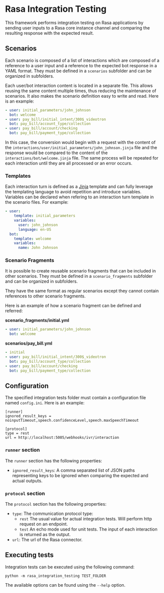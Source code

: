 # Rasa Integration Testing

This framework performs integration testing on Rasa applications by sending user inputs to a Rasa core instance channel and comparing the resulting response with the expected result.

## Scenarios

Each scenario is composed of a list of interactions which are composed of a reference to a user input and a reference to the expected bot response in a YAML format. They must be defined in a `scenarios` subfolder and can be organized in subfolders.

Each user/bot interaction content is located in a separate file. This allows reusing the same content multiple times, thus reducing the maintenance of scenarios. It also makes the scenario definition easy to write and read. Here is an example:

```yaml
- user: initial_parameters/john_johnson
  bot: welcome
- user: pay_bill/initial_intent/300$_videotron
  bot: pay_bill/account_type/collection
- user: pay_bill/account/checking
  bot: pay_bill/payment_type/collection
```

In this case, the conversion would begin with a request with the content of the `interactions/user/initial_parameters/john_johnson.jinja` file and the response would be compared to the content of the `interactions/bot/welcome.jinja` file. The same process will be repeated for each interaction until they are all processed or an error occurs.

### Templates

Each interaction turn is defined as a [Jinja](https://jinja.palletsprojects.com) template and can fully leverage the templating language to avoid repetition and introduce variables. Variables can be declared when refering to an interaction turn template in the scenario files. For example:

```yaml
- user:
    template: initial_parameters
    variables:
      user: john_johnson
      language: en-US
  bot:
    template: welcome
    variables:
      name: John Johnson
```

### Scenario Fragments

It is possible to create reusable scenario fragments that can be included in other scenarios. They must be defined in a `scenario_fragments` subfolder and can be organized in subfolders.

They have the same format as regular scenarios except they cannot contain references to other scenario fragments.

Here is an example of how a scenario fragment can be defined and referred:

**scenario_fragments/initial.yml**

```yaml
- user: initial_parameters/john_johnson
  bot: welcome
```

**scenarios/pay_bill.yml**

```yaml
- initial
- user: pay_bill/initial_intent/300$_videotron
  bot: pay_bill/account_type/collection
- user: pay_bill/account/checking
  bot: pay_bill/payment_type/collection
```

## Configuration

The specified integration tests folder must contain a configuration file named `config.ini`. Here is an example:

```
[runner]
ignored_result_keys = noinputTimeout,speech.confidenceLevel,speech.maxSpeechTimeout

[protocol]
type = rest
url = http://localhost:5005/webhooks/ivr/interaction
```

### `runner` section

The `runner` section has the following properties:

- `ignored_result_keys`: A comma separated list of JSON paths representing keys to be ignored when comparing the expected and actual outputs.

### `protocol` section

The `protocol` section has the following properties:

- `type`: The communication protocol type:
  - `rest` The usual value for actual integration tests. Will perform http request on an endpoint.
  - `test` An echo mode used for unit tests. The input of each interaction is returned as the output.
- `url`: The url of the Rasa connector.

## Executing tests

Integration tests can be executed using the following command:

`python -m rasa_integration_testing TEST_FOLDER`

The available options can be found using the `--help` option.
